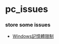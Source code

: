 # pc_issues
### store some issues
* [Windows記憶體限制](https://wiki.mcneel.com/zh-tw/rhino/memorylimits)
